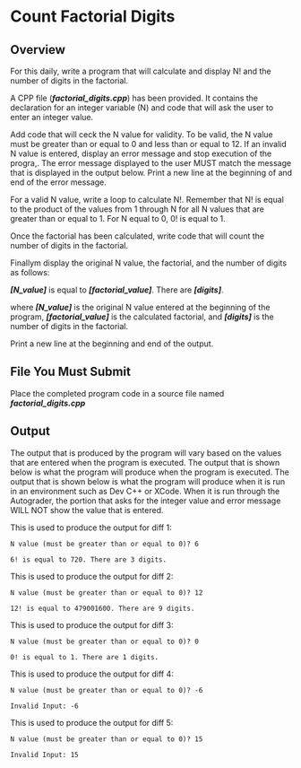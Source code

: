 # Count Factorial Digits

## Overview

For this daily, write a program that will calculate and display N! and the number of digits in the factorial.

A CPP file (***factorial_digits.cpp***) has been provided. It contains the declaration for an integer variable (N) and code that will ask the user to enter an integer value.

Add code that will ceck the N value for validity. To be valid, the N value must be greater than or equal to 0 and less than or equal to 12. If an invalid N value is entered, display an error message and stop execution of the progra,. The error message displayed to the user MUST match the message that is displayed in the output below. Print a new line at the beginning of and end of the error message.

For a valid N value, write a loop to calculate N!. Remember that N! is equal to the product of the values from 1 through N for all N values that are greater than or equal to 1. For N equal to 0, 0! is equal to 1.

Once the factorial has been calculated, write code that will count the number of digits in the factorial.

Finallym display the original N value, the factorial, and the number of digits as follows:

***[N_value]*** is equal to ***[factorial_value]***. There are ***[digits]***.

where ***[N_value]*** is the original N value entered at the beginning of the program, ***[factorial_value]*** is the calculated factorial, and ***[digits]*** is the number of digits in the factorial.

Print a new line at the beginning and end of the output.

## File You Must Submit

Place the completed program code in a source file named ***factorial_digits.cpp***

## Output

The output that is produced by the program will vary based on the values that are entered when the program is executed. The output that is shown below is what the program will produce when the program is executed. The output that is shown below is what the program will produce when it is run in an environment such as Dev C++ or XCode. When it is run through the Autograder, the portion that asks for the integer value and error message WILL NOT show the value that is entered.

This is used to produce the output for diff 1:

~~~
N value (must be greater than or equal to 0)? 6

6! is equal to 720. There are 3 digits.
~~~

This is used to produce the output for diff 2:

~~~
N value (must be greater than or equal to 0)? 12

12! is equal to 479001600. There are 9 digits.
~~~

This is used to produce the output for diff 3:

~~~
N value (must be greater than or equal to 0)? 0

0! is equal to 1. There are 1 digits.
~~~

This is used to produce the output for diff 4:

~~~
N value (must be greater than or equal to 0)? -6

Invalid Input: -6
~~~

This is used to produce the output for diff 5:

~~~
N value (must be greater than or equal to 0)? 15

Invalid Input: 15
~~~